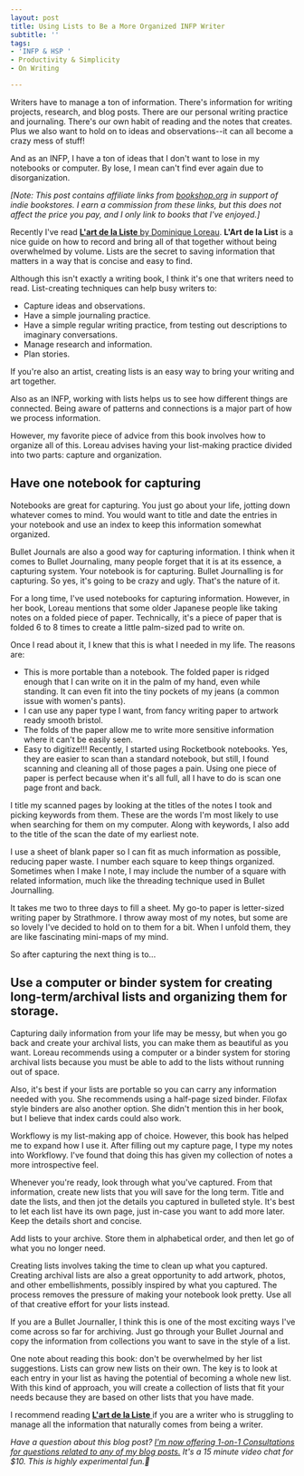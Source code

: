 ```yaml
---
layout: post
title: Using Lists to Be a More Organized INFP Writer
subtitle: ''
tags:
- 'INFP & HSP '
- Productivity & Simplicity
- On Writing

---
```

Writers have to manage a ton of information. There's information for writing projects, research, and blog posts. There are our personal writing practice and journaling. There's our own habit of reading and the notes that creates. Plus we also want to hold on to ideas and observations--it can all become a crazy mess of stuff!

And as an INFP, I have a ton of ideas that I don't want to lose in my notebooks or computer. By lose, I mean can't find ever again due to disorganization.

_\[Note: This post contains affiliate links from_ [_bookshop.org_](https://bookshop.org) _in support of indie bookstores. I earn a commission from these links, but this does not affect the price you pay, and I only link to books that I've enjoyed.\]_

Recently I've read [**L'art de la Liste** by Dominique Loreau](https://bookshop.org/a/8232/9781409182917). **L'Art de la List** is a nice guide on how to record and bring all of that together without being overwhelmed by volume. Lists are the secret to saving information that matters in a way that is concise and easy to find.

Although this isn't exactly a writing book, I think it's one that writers need to read. List-creating techniques can help busy writers to:

* Capture ideas and observations.
* Have a simple journaling practice.
* Have a simple regular writing practice, from testing out descriptions to imaginary conversations.
* Manage research and information.
* Plan stories.

If you're also an artist, creating lists is an easy way to bring your writing and art together.

Also as an INFP, working with lists helps us to see how different things are connected. Being aware of patterns and connections is a major part of how we process information.

However, my favorite piece of advice from this book involves how to organize all of this. Loreau advises having your list-making practice divided into two parts: capture and organization.

## Have one notebook for capturing

Notebooks are great for capturing. You just go about your life, jotting down whatever comes to mind. You would want to title and date the entries in your notebook and use an index to keep this information somewhat organized.

Bullet Journals are also a good way for capturing information. I think when it comes to Bullet Journaling, many people forget that it is at its essence, a capturing system. Your notebook is for capturing. Bullet Journalling is for capturing. So yes, it's going to be crazy and ugly. That's the nature of it.

For a long time, I've used notebooks for capturing information. However, in her book, Loreau mentions that some older Japanese people like taking notes on a folded piece of paper. Technically, it's a piece of paper that is folded 6 to 8 times to create a little palm-sized pad to write on.

Once I read about it, I knew that this is what I needed in my life. The reasons are:

* This is more portable than a notebook. The folded paper is ridged enough that I can write on it in the palm of my hand, even while standing. It can even fit into the tiny pockets of my jeans (a common issue with women's pants).
* I can use any paper type I want, from fancy writing paper to artwork ready smooth bristol.
* The folds of the paper allow me to write more sensitive information where it can't be easily seen.
* Easy to digitize!!! Recently, I started using Rocketbook notebooks. Yes, they are easier to scan than a standard notebook, but still, I found scanning and cleaning all of those pages a pain. Using one piece of paper is perfect because when it's all full, all I have to do is scan one page front and back.

I title my scanned pages by looking at the titles of the notes I took and picking keywords from them. These are the words I'm most likely to use when searching for them on my computer. Along with keywords, I also add to the title of the scan the date of my earliest note.

I use a sheet of blank paper so I can fit as much information as possible, reducing paper waste. I number each square to keep things organized. Sometimes when I make I note, I may include the number of a square with related information, much like the threading technique used in Bullet Journalling.

It takes me two to three days to fill a sheet. My go-to paper is letter-sized writing paper by Strathmore. I throw away most of my notes, but some are so lovely I've decided to hold on to them for a bit. When I unfold them, they are like fascinating mini-maps of my mind.

So after capturing the next thing is to...

## Use a computer or binder system for creating long-term/archival lists and organizing them for storage.

Capturing daily information from your life may be messy, but when you go back and create your archival lists, you can make them as beautiful as you want. Loreau recommends using a computer or a binder system for storing archival lists because you must be able to add to the lists without running out of space.

Also, it's best if your lists are portable so you can carry any information needed with you. She recommends using a half-page sized binder. Filofax style binders are also another option. She didn't mention this in her book, but I believe that index cards could also work.

Workflowy is my list-making app of choice. However, this book has helped me to expand how I use it. After filling out my capture page, I type my notes into Workflowy. I've found that doing this has given my collection of notes a more introspective feel.

Whenever you're ready, look through what you've captured. From that information, create new lists that you will save for the long term. Title and date the lists, and then jot the details you captured in bulleted style. It's best to let each list have its own page, just in-case you want to add more later. Keep the details short and concise.

Add lists to your archive. Store them in alphabetical order, and then let go of what you no longer need.

Creating lists involves taking the time to clean up what you captured. Creating archival lists are also a great opportunity to add artwork, photos, and other embellishments, possibly inspired by what you captured. The process removes the pressure of making your notebook look pretty. Use all of that creative effort for your lists instead.

If you are a Bullet Journaller, I think this is one of the most exciting ways I've come across so far for archiving. Just go through your Bullet Journal and copy the information from collections you want to save in the style of a list.

One note about reading this book: don't be overwhelmed by her list suggestions. Lists can grow new lists on their own. The key is to look at each entry in your list as having the potential of becoming a whole new list. With this kind of approach, you will create a collection of lists that fit your needs because they are based on other lists that you have made.

I recommend reading [**L'art de la Liste** ](https://bookshop.org/a/8232/9781409182917)if you are a writer who is struggling to manage all the information that naturally comes from being a writer.

*Have a question about this blog post? [I'm now offering 1-on-1 Consultations for questions related to any of my blog posts.](https://www.buymeacoffee.com/arcadiapage/e/1001) It's a 15 minute video chat for $10. This is highly experimental fun.🙂*